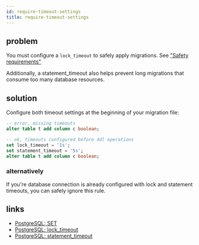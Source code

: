 ```yaml
---
id: require-timeout-settings
title: require-timeout-settings
---
```


## problem

You must configure a `lock_timeout` to safely apply migrations. See ["Safety requirements"](./safe_migrations.md#safety-requirements)

Additionally, a statement_timeout also helps prevent long migrations that consume too many database resources.

## solution

Configure both timeout settings at the beginning of your migration file:

```sql
-- error, missing timeouts
alter table t add column c boolean;
```

```sql
-- ok, timeouts configured before ddl operations
set lock_timeout = '1s';
set statement_timeout = '5s';
alter table t add column c boolean;
```

### alternatively

If you're database connection is already configured with lock and statement
timeouts, you can safely ignore this rule.

## links

- [PostgreSQL: SET](https://www.postgresql.org/docs/current/sql-set.html)
- [PostgreSQL: lock_timeout](https://www.postgresql.org/docs/current/runtime-config-client.html#GUC-LOCK-TIMEOUT)
- [PostgreSQL: statement_timeout](https://www.postgresql.org/docs/current/runtime-config-client.html#GUC-STATEMENT-TIMEOUT)
